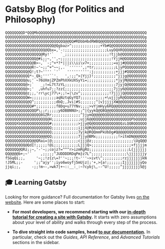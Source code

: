 # Gatsby Blog (for Politics and Philosophy)

```
QQQQQQQQD*QQQMbQQQQQQQQQQQQQQQQQQQQQQQQQQQQQQQQQQQQQQQQQQQQQQQQQ
QQQQQQQQQQQQQQQQQQQQQQQQQQQQQQQQQQQQQQQQQQQQQQQQQQQQQQQQQQQQQQQg
QQQQQQQQQQQQQQQQQQQQQQQQQQQ@@QQ#RDbbHbdRWBQ@@QQQQQQQQQQQQQQQQQQQ
QQQQQQQQQQQQQQQQQQQQQQ@Qgbaz>^;;;;;;;;;;;;;+Yb#Q@QQQQQQQQQQQQQQQ
QQQQQQQQQQQQQQQQQQ@Qbx=,'-:;;;;;;;;;;;;;;;;;;;LuyDQXRQQQQQQQQQQQ
QQQQQQQQQQQQQQQQ@Ry!'`   `_;;;;;;;;;;;;;;;;;;;;!tjjb@QQQQQQQQQQQ
QQQQQQQQQQQQQQ@#i;;~,'',~;;;;;;;;;;;;;;;;;;;;;;;!YjjH@QQQQQQQQQQ
QQQQQQQQQQQQ@B>~,``-;^+*?*|||i\\ii\v7+;;;;;;;;;;;=ujj#@QQQQQQQQQ
QQQQQQQQQQQ@R!~'~;;^+^~~;,.``'''''',;*tr;;;;;;;;;;LjyPQQQQQQQQQQ
QQQQQQQQQQ@Q!;t?~'''' `'`   '''''''''':j;;;;;;;;;;+jjj#QQQQQQQQQ
QQQQQQQQQQQ*~_Qk;'''``'.   ',:;;^>|Yjj}!;;;;;;;;;;^jjjg@QQQQQQQQ
QQQQQQQQQ@u;' ~76UXmjZPZmPhXXkUXSyYi=;;;;;;;;;;;;;*jyjM@QQQQQQQQ
QQQQQQQQQ@>;`   _;!=L7t7zYL;;;;;;;;;;;;;;;;;;;;;;;7jyjQ@QQQQQQQQ
QQQQQQQQQ@>;'  ,uhfu7;;?zz{;;;;;;;;;;;;;;;;;;;;;;7jjy6@QQQQQQQQQ
QQQQQQQQQ@z;;,'rr\ycj77\+;;!=|\zv^;;;;;;;;;;;;;!7jjjjQ@QQQQQQQQQ
QQQQQQQQQQW=;;;;;;;;;;;aqNztqGyYQ7;;;;;;;;;;;+\ujjjyR@QQQQQQQQQQ
QQQQQQQQQQ@Q^;;;;;;;;;;dbQ;,Jvi|#S;;;;;;;^|v}jjjjXW@@QQQQQQQQQQQ
QQQQQQQQQQQQ#*;;;;;;;;;f8Dq+u77YNv;;;;>vYjmHyy6RQ@@QQQQQQQQQQQQQ
QQQQQQQQQQQQQQP\;;r;;;;;y6DBBNNU>;;^|{yykQ@QBQ@@QQQQQQQQQQQQQQQQ
QQQQQQQQQQQQQQQQ8GZRr;;;;;;;;;;;;;^}jymQ@@@@QQQQQQQQQQQQQQQQQQQQ
QQQQQQQQQQQQQQQQQQQ@H;;;;;;;;;;;;;ujj6@@QQQQQQQQQQQQQQQQQPbQQQQQ
QQQQQXbQQQQQQQQQQQQQ#;;;;;;;;;;;;>jjy@Q@QQQQQQQQQQQQQzLQQBQQQQQQ
QQQQQQQQQQQQQQQQQQQQQ;;;;;;;;;;;;ijjX@R@QQQQQQQQQQQQQQQQQQQQQQQQ
QQQQQQQQQQQQQQQQQQQQQ;;;;;;;;;;;;7yjk@RQQmmPkUbDg#Q@@@@QQQQQQQQQ
QQQQQQQQQQQQQQQQ@@@QQ;;;;;;;;;;;;7jjy@BMx;;;;;;;;;;!>itmDN@@@QQQ
QQQQQQQQQQQQ@@QRai=|@;;;;;;;;;;;;cjjj@z;;;;;;;;;;;;;;;;;;;\UgQ@@
QQQQQQQQQ@QdI!;;;;;!@i;;;;;;;;;;;LjjjQ>;;;;;;;;;;;;;;;;;;+fjjjjm
QQQQQQ@QRz;;~,'-'~;;cojz?=^^^r>izmRgRU;;;;;;;;;;;;;;;;;;L{jjjjjj
QQ@@@@b+;~'`    ,;;;;;^JUDDDDRDqPm}z7L^;;;;;;;;;;;;;;;;\jjjjjjjy
fSGqQi;;,     '~;;!z{z\=?''~;;;!t~'''~>ivt\^;;;;;;;;;rzjjjjjjjkN
!J5ML;;-     ';;^ajy'';iyo6woyfj5mUjz|;'+,>{a!;;;;;;;IjjjjjjjyQo
jjqi;;,     -;;!m~-,>wk7|+~::__:_:~?cybj\,--^U!;;;;;^jjjjjjjj5@j
```

## 🎓 Learning Gatsby

Looking for more guidance? Full documentation for Gatsby lives [on the website](https://www.gatsbyjs.com/). Here are some places to start:

- **For most developers, we recommend starting with our [in-depth tutorial for creating a site with Gatsby](https://www.gatsbyjs.com/tutorial/).** It starts with zero assumptions about your level of ability and walks through every step of the process.

- **To dive straight into code samples, head [to our documentation](https://www.gatsbyjs.com/docs/).** In particular, check out the _Guides_, _API Reference_, and _Advanced Tutorials_ sections in the sidebar.
